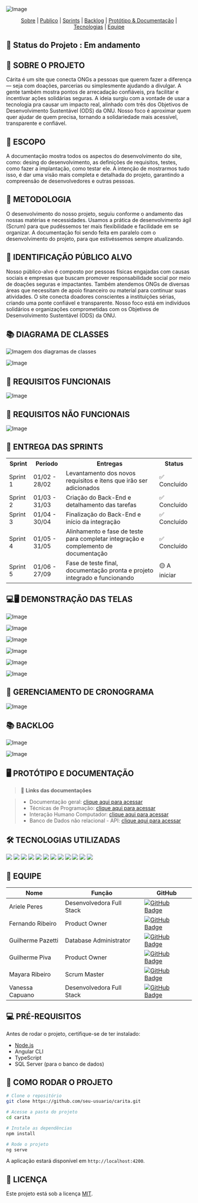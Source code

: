 ![Image](https://github.com/user-attachments/assets/c001c2d9-8e5d-4671-a09d-bad60fdf3811)

<p align="center">
  <a href="#sobre">Sobre</a>  |  
  <a href="#publico">Publico</a>  |
  <a href="#sprints">Sprints</a>  |
  <a href="#backlog">Backlog</a>  |  
  <a href="#prototipo-e-documentação">Protótipo & Documentação</a>  |  
  <a href="#tecnologias-utilizadas">Tecnologias</a>  |  
  <a href="#equipe">Equipe</a>
</p>

## 📌 Status do Projeto : Em andamento

## 📖 SOBRE O PROJETO

Cárita é um site que conecta ONGs a pessoas que querem fazer a diferença — seja com doações, parcerias ou simplesmente ajudando a divulgar. A gente também mostra pontos de arrecadação confiáveis, pra facilitar e incentivar ações solidárias seguras.
A ideia surgiu com a vontade de usar a tecnologia pra causar um impacto real, alinhado com três dos Objetivos de Desenvolvimento Sustentável (ODS) da ONU.
Nosso foco é aproximar quem quer ajudar de quem precisa, tornando a solidariedade mais acessível, transparente e confiável.

## 📙 ESCOPO

A documentação mostra todos os aspectos do desenvolvimento do site, como: desing do desenvolvimento, as definições de requisitos,
testes, como fazer a implantação, como testar ele. A intenção de mostrarmos tudo isso, é dar uma visão mais completa e detalhada do projeto, garantindo a compreensão de desenvolvedores e outras pessoas.

## 📕 METODOLOGIA

O desenvolvimento do nosso projeto, seguiu conforme o andamento das nossas matérias e necessidades. Usamos a prática de desenvolvimento ágil (Scrum) para que pudéssemos ter mais flexibilidade e facilidade em se organizar. A documentação foi sendo feita em paralelo com o desenvolvimento do projeto, para que estivéssemos sempre atualizando. 

## 👥 IDENTIFICAÇÃO PÚBLICO ALVO

Nosso público-alvo é composto por pessoas físicas engajadas com causas sociais e empresas que buscam promover responsabilidade social por meio de doações seguras e impactantes. Também atendemos ONGs de diversas áreas que necessitam de apoio financeiro ou material para continuar suas atividades. O site conecta doadores conscientes a instituições sérias, criando uma ponte confiável e transparente. Nosso foco está em indivíduos solidários e organizações comprometidas com os Objetivos de Desenvolvimento Sustentável (ODS) da ONU.

## 📚 DIAGRAMA DE CLASSES
![Imagem dos diagramas de classes](https://raw.githubusercontent.com/guipiva/README_Carita/main/imagens/imagem.png)

![Image](https://github.com/user-attachments/assets/d44ab38a-9592-43b1-b936-74cf2592c9cb)

## 📗 REQUISITOS FUNCIONAIS 
![Image](https://github.com/user-attachments/assets/8d394a28-25de-45d2-8d8b-b0a685156071)

## 📕 REQUISITOS NÃO FUNCIONAIS
![Image](https://github.com/user-attachments/assets/f4cb3a9d-0972-4638-9db1-d3fd842113ab)

## 📅 ENTREGA DAS SPRINTS

<table>
  <tr>
    <th>Sprint</th>
    <th>Período</th>
    <th>Entregas</th>
    <th>Status</th>
  </tr>
  <tr>
    <td>Sprint 1</td>
    <td>01/02 - 28/02</td>
    <td>Levantamento dos novos requisitos e itens que irão ser adicionados</td>
    <td>✅ Concluído</td>
  </tr>
  <tr>
    <td>Sprint 2</td>
    <td>01/03 - 31/03</td>
    <td>Criação do Back-End e detalhamento das tarefas</td>
    <td>✅ Concluído</td>
  </tr>
  <tr>
    <td>Sprint 3</td>
    <td>01/04 - 30/04</td>
    <td>Finalização do Back-End e início da integração</td>
    <td>✅ Concluído</td>
  </tr>
  <tr>
    <td>Sprint 4</td>
    <td>01/05 - 31/05</td>
    <td>Alinhamento e fase de teste para completar integração e complemento de documentação</td>
    <td>✅ Concluído</td>
  </tr>
  <tr>
    <td>Sprint 5</td>
    <td>01/06 - 27/09</td>
    <td>Fase de teste final, documentação pronta e projeto integrado e funcionando</td>
    <td>🟡 A iniciar</td>
  </tr>
</table>

## 💻🖥️ DEMONSTRAÇÃO DAS TELAS
![Image](https://github.com/user-attachments/assets/5e7631a4-54b0-446b-80dc-50be568c9146)

![Image](https://github.com/user-attachments/assets/af16061e-28b5-412c-b4a7-686ee5e3cd39)

![Image](https://github.com/user-attachments/assets/e6012e95-04c6-4970-a4bf-9097630c20ab)

![Image](https://github.com/user-attachments/assets/70e376ae-32ff-458e-89d7-ffd256406994)

![Image](https://github.com/user-attachments/assets/a5b6c699-2bcd-4f2b-9333-863fc28d5b92)

![Image](https://github.com/user-attachments/assets/a632e9a5-3ba6-4e5f-bb7b-3b06bd0bbe89)

## 📅 GERENCIAMENTO DE CRONOGRAMA 
![Image](https://github.com/user-attachments/assets/b5f3b9ca-f41f-40b5-8606-38eb6485759b)

## 📚 BACKLOG
![Image](https://github.com/user-attachments/assets/817b3988-aaab-4028-afbb-5d402faab6de)

![Image](https://github.com/user-attachments/assets/45063692-2602-4a8e-879a-09cfb453b42c)

## 🖥️ PROTÓTIPO E DOCUMENTAÇÃO

> 🔗 **Links das documentações** 

> - Documentação geral: [clique aqui para acessar]()
> - Técnicas de Programação: [clique aqui para acessar]()
> - Interação Humano Computador: [clique aqui para acessar]()
> - Banco de Dados não relacional - API: [clique aqui para acessar]()

## 🛠️ TECNOLOGIAS UTILIZADAS

<p align="left">
  <img src="https://img.shields.io/badge/HTML5-%23E34F26.svg?style=for-the-badge&logo=html5&logoColor=white"/>
  <img src="https://img.shields.io/badge/CSS3-%231572B6.svg?style=for-the-badge&logo=css3&logoColor=white"/>
  <img src="https://img.shields.io/badge/TypeScript-%23007ACC.svg?style=for-the-badge&logo=typescript&logoColor=white"/>
  <img src="https://img.shields.io/badge/Angular-%23DD0031.svg?style=for-the-badge&logo=angular&logoColor=white"/>
  <img src="https://img.shields.io/badge/SQL%20Server-%23CC2927.svg?style=for-the-badge&logo=microsoft-sql-server&logoColor=white"/>
  <img src="https://img.shields.io/badge/GitHub-%23121011.svg?style=for-the-badge&logo=github&logoColor=white"/>
  <img src="https://img.shields.io/badge/BrModelo-%2300BFFF.svg?style=for-the-badge&logo=data&logoColor=white"/>
  <img src="https://img.shields.io/badge/Figma-%23F24E1E.svg?style=for-the-badge&logo=figma&logoColor=white"/>
  <img src="https://img.shields.io/badge/Trello-%23026AA7.svg?style=for-the-badge&logo=trello&logoColor=white"/>
  <img src="https://img.shields.io/badge/VSCode-%23007ACC.svg?style=for-the-badge&logo=visual-studio-code&logoColor=white"/>
  <img src="https://img.shields.io/badge/Jira-%230052CC.svg?style=for-the-badge&logo=jira&logoColor=white"/>
  <img src="https://img.shields.io/badge/Node.js-%23339933.svg?style=for-the-badge&logo=node.js&logoColor=white"/>
</p>

## 👥 EQUIPE

<table>
  <thead>
    <tr>
      <th>Nome</th>
      <th>Função</th>
      <th>GitHub</th>
    </tr>
  </thead>
  <tbody>
    <tr>
      <td>Ariele Peres</td>
      <td>Desenvolvedora Full Stack</td>
      <td>
        <a href="https://github.com/arieleperes" target="_blank">
          <img src="https://img.shields.io/badge/GitHub-111217?style=flat-square&logo=github&logoColor=white" alt="GitHub Badge">
        </a>
      </td>
    </tr>
    <tr>
      <td>Fernando Ribeiro</td>
      <td>Product Owner</td>
      <td>
        <a href="https://github.com/arieleperes" target="_blank">
          <img src="https://img.shields.io/badge/GitHub-111217?style=flat-square&logo=github&logoColor=white" alt="GitHub Badge">
        </a>
      </td>
    </tr>
    <tr>
      <td>Guilherme Pazetti</td>
      <td>Database Administrator</td>
      <td>
        <a href="https://github.com/arieleperes" target="_blank">
          <img src="https://img.shields.io/badge/GitHub-111217?style=flat-square&logo=github&logoColor=white" alt="GitHub Badge">
        </a>
      </td>
    </tr>
    <tr>
      <td>Guilherme Piva</td>
      <td>Product Owner</td>
      <td>
        <a href="https://github.com/guipiva" target="_blank">
          <img src="https://img.shields.io/badge/GitHub-111217?style=flat-square&logo=github&logoColor=white" alt="GitHub Badge">
        </a>
      </td>
    </tr>
    <tr>
      <td>Mayara Ribeiro</td>
      <td>Scrum Master</td>
      <td>
        <a href="https://github.com/Mayarasb" target="_blank">
          <img src="https://img.shields.io/badge/GitHub-111217?style=flat-square&logo=github&logoColor=white" alt="GitHub Badge">
        </a>
      </td>
    </tr>
    <tr>
      <td>Vanessa Capuano</td>
      <td>Desenvolvedora Full Stack</td>
      <td>
        <a href="https://github.com/arieleperes" target="_blank">
          <img src="https://img.shields.io/badge/GitHub-111217?style=flat-square&logo=github&logoColor=white" alt="GitHub Badge">
        </a>
      </td>
    </tr>
  </tbody>
</table>

## 💻 PRÉ-REQUISITOS

Antes de rodar o projeto, certifique-se de ter instalado:

- [Node.js](https://nodejs.org/)
- Angular CLI
- TypeScript
- SQL Server (para o banco de dados)

## 🔧 COMO RODAR O PROJETO



```bash
# Clone o repositório
git clone https://github.com/seu-usuario/carita.git

# Acesse a pasta do projeto
cd carita

# Instale as dependências
npm install

# Rode o projeto
ng serve
```

A aplicação estará disponível em `http://localhost:4200`.

## 📄 LICENÇA

Este projeto está sob a licença [MIT](./LICENSE).
